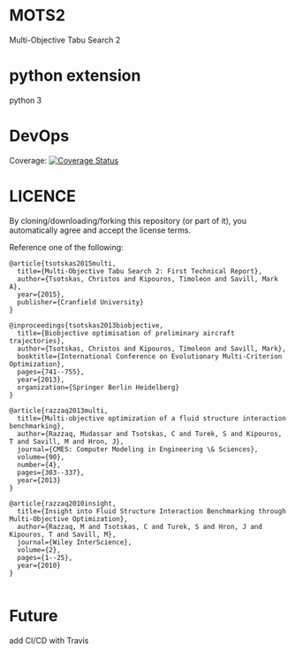 # MOTS2
Multi-Objective Tabu Search 2

# python extension

python 3

# DevOps

Coverage:
[![Coverage Status](https://coveralls.io/repos/github/christos-tsotskas/MOTS2/badge.svg?branch=master)](https://coveralls.io/github/christos-tsotskas/MOTS2?branch=master)

# LICENCE

By cloning/downloading/forking this repository (or part of it), you automatically agree and accept the license terms.

Reference one of the following:

```
@article{tsotskas2015multi,
  title={Multi-Objective Tabu Search 2: First Technical Report},
  author={Tsotskas, Christos and Kipouros, Timoleon and Savill, Mark A},
  year={2015},
  publisher={Cranfield University}
}

@inproceedings{tsotskas2013biobjective,
  title={Biobjective optimisation of preliminary aircraft trajectories},
  author={Tsotskas, Christos and Kipouros, Timoleon and Savill, Mark},
  booktitle={International Conference on Evolutionary Multi-Criterion Optimization},
  pages={741--755},
  year={2013},
  organization={Springer Berlin Heidelberg}
}

@article{razzaq2013multi,
  title={Multi-objective optimization of a fluid structure interaction benchmarking},
  author={Razzaq, Mudassar and Tsotskas, C and Turek, S and Kipouros, T and Savill, M and Hron, J},
  journal={CMES: Computer Modeling in Engineering \& Sciences},
  volume={90},
  number={4},
  pages={303--337},
  year={2013}
}

@article{razzaq2010insight,
  title={Insight into Fluid Structure Interaction Benchmarking through Multi-Objective Optimization},
  author={Razzaq, M and Tsotskas, C and Turek, S and Hron, J and Kipouros, T and Savill, M},
  journal={Wiley InterScience},
  volume={2},
  pages={1--25},
  year={2010}
}


```

# Future
add CI/CD with Travis
